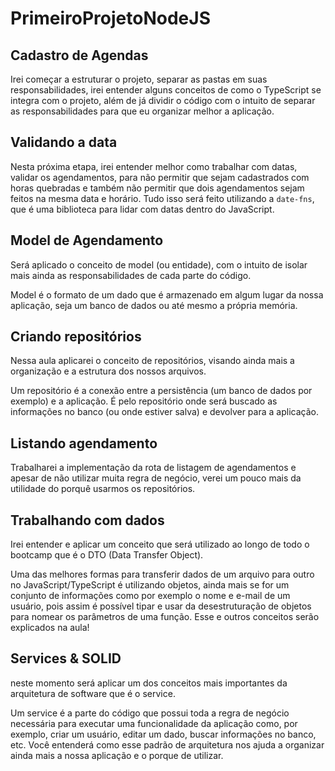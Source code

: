 # PrimeiroProjetoNodeJS

## Cadastro de Agendas
Irei começar a estruturar o projeto, separar as pastas em suas responsabilidades, irei entender alguns conceitos de como o TypeScript se integra com o projeto, além de já dividir o código com o intuito de separar as responsabilidades para que eu organizar melhor a aplicação.

## Validando a data
Nesta próxima etapa, irei entender melhor como trabalhar com datas, validar os agendamentos, para não permitir que sejam cadastrados com horas quebradas e também não permitir que dois agendamentos sejam feitos na mesma data e horário. Tudo isso será feito utilizando a ```date-fns```, que é uma biblioteca para lidar com datas dentro do JavaScript.

## Model de Agendamento
Será aplicado o conceito de model (ou entidade), com o intuito de isolar mais ainda as responsabilidades de cada parte do código.

Model é o formato de um dado que é armazenado em algum lugar da nossa aplicação, seja um banco de dados ou até mesmo a própria memória.

## Criando repositórios
Nessa aula aplicarei o conceito de repositórios, visando ainda mais a organização e a estrutura dos nossos arquivos.

Um repositório é a conexão entre a persistência (um banco de dados por exemplo) e a aplicação. É pelo repositório onde será buscado as informações no banco (ou onde estiver salva) e devolver para a aplicação.

## Listando agendamento
Trabalharei a implementação da rota de listagem de agendamentos e apesar de não utilizar muita regra de negócio, verei um pouco mais da utilidade do porquê usarmos os repositórios.

## Trabalhando com dados
Irei entender e aplicar um conceito que será utilizado ao longo de todo o bootcamp que é o DTO (Data Transfer Object).

Uma das melhores formas para transferir dados de um arquivo para outro no JavaScript/TypeScript é utilizando objetos, ainda mais se for um conjunto de informações como por exemplo o nome e e-mail de um usuário, pois assim é possível tipar e usar da desestruturação de objetos para nomear os parâmetros de uma função. Esse e outros conceitos serão explicados na aula!

## Services & SOLID
neste momento será aplicar um dos conceitos mais importantes da arquitetura de software que é o service.

Um service é a parte do código que possui toda a regra de negócio necessária para executar uma funcionalidade da aplicação como, por exemplo, criar um usuário, editar um dado, buscar informações no banco, etc. Você entenderá como esse padrão de arquitetura nos ajuda a organizar ainda mais a nossa aplicação e o porque de utilizar.
